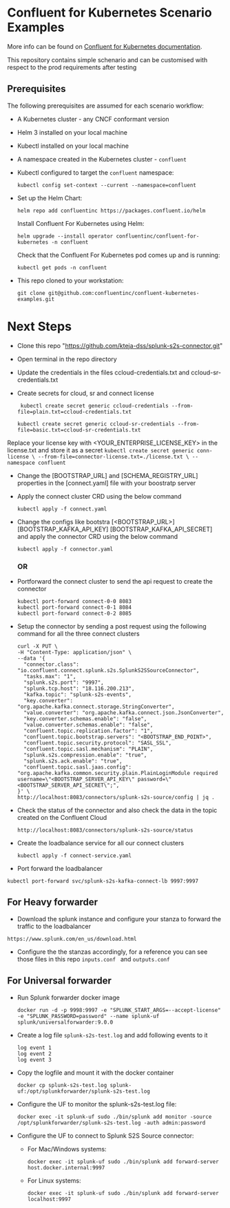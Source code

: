# Confluent for Kubernetes Scenario Examples

More info can be found on [Confluent for Kubernetes documentation](https://docs.confluent.io/operator/current/overview.html).

This repository contains simple schenario and can be customised with respect to the prod requirements after testing

## Prerequisites

The following prerequisites are assumed for each scenario workflow:

- A Kubernetes cluster - any CNCF conformant version
- Helm 3 installed on your local machine
- Kubectl installed on your local machine
- A namespace created in the Kubernetes cluster - `confluent`
- Kubectl configured to target the `confluent` namespace:
  ```
  kubectl config set-context --current --namespace=confluent
  ```
- Set up the Helm Chart:

  ```
  helm repo add confluentinc https://packages.confluent.io/helm
  ```

  Install Confluent For Kubernetes using Helm:

  ```
  helm upgrade --install operator confluentinc/confluent-for-kubernetes -n confluent
  ```

  Check that the Confluent For Kubernetes pod comes up and is running:

  ```
  kubectl get pods -n confluent
  ```

- This repo cloned to your workstation:
  ```
  git clone git@github.com:confluentinc/confluent-kubernetes-examples.git
  ```

# Next Steps

- Clone this repo "https://github.com/kteja-dss/splunk-s2s-connector.git"
- Open terminal in the repo directory
- Update the credentials in the files ccloud-credentials.txt and ccloud-sr-credentials.txt
- Create secrets for cloud, sr and connect license

  ```
   kubectl create secret generic ccloud-credentials --from-file=plain.txt=ccloud-credentials.txt
  ```

  ```
  kubectl create secret generic ccloud-sr-credentials --from-file=basic.txt=ccloud-sr-credentials.txt
  ```
  
Replace your license key with <YOUR_ENTERPRISE_LICENSE_KEY> in the license.txt and store it as a secret
    ```
    kubectl create secret generic conn-license \
      --from-file=connector-license.txt=./license.txt \
      --namespace confluent
    ```

- Change the [BOOTSTRAP_URL] and [SCHEMA_REGISTRY_URL] properties in the [connect.yaml] file with your boostratp server
- Apply the connect cluster CRD using the below command

  ```
  kubectl apply -f connect.yaml
  ```

- Change the configs like bootstra [<BOOTSTRAP_URL>] [BOOTSTRAP_KAFKA_API_KEY] [BOOTSTRAP_KAFKA_API_SECRET] and apply the connector CRD using the below command
  ```
  kubectl apply -f connector.yaml
  ```
  ### OR
- Portforward the connect cluster to send the api request to create the connector
  ```
  kubectl port-forward connect-0-0 8083
  kubectl port-forward connect-0-1 8084
  kubectl port-forward connect-0-2 8085

  ```
- Setup the connector by sending a post request using the following command for all the three connect clusters

  ```
  curl -X PUT \
  -H "Content-Type: application/json" \
  --data '{
    "connector.class": "io.confluent.connect.splunk.s2s.SplunkS2SSourceConnector",
    "tasks.max": "1",
    "splunk.s2s.port": "9997",
    "splunk.tcp.host": "18.116.200.213",
    "kafka.topic": "splunk-s2s-events",
    "key.converter": "org.apache.kafka.connect.storage.StringConverter",
    "value.converter": "org.apache.kafka.connect.json.JsonConverter",
    "key.converter.schemas.enable": "false",
    "value.converter.schemas.enable": "false",
    "confluent.topic.replication.factor": "1",
    "confluent.topic.bootstrap.servers": "<BOOTSTRAP_END_POINT>",
    "confluent.topic.security.protocol": "SASL_SSL",
    "confluent.topic.sasl.mechanism": "PLAIN",
    "splunk.s2s.compression.enable": "true",
    "splunk.s2s.ack.enable": "true",
    "confluent.topic.sasl.jaas.config": "org.apache.kafka.common.security.plain.PlainLoginModule required username=\"<BOOTSTRAP_SERVER_API_KEY\" password=\"<BOOTSTRAP_SERVER_API_SECRET\";",
  }' \
  http://localhost:8083/connectors/splunk-s2s-source/config | jq .

  ```

- Check the status of the connector and also check the data in the topic created on the Confluent Cloud

  ```
  http://localhost:8083/connectors/splunk-s2s-source/status
  ```

- Create the loadbalance service for all our connect clusters
  ```
  kubectl apply -f connect-service.yaml
  ```
- Port forward the loadbalancer

```
kubectl port-forward svc/splunk-s2s-kafka-connect-lb 9997:9997
```
## For Heavy forwarder

- Download the splunk instance and configure your stanza to forward the traffic to the loadbalancer

```
https://www.splunk.com/en_us/download.html
```

- Configure the the stanzas accordingly, for a reference you can see those files in this repo
  ``inputs.conf `` and ``outputs.conf``
  

## For Universal forwarder

- Run Splunk forwarder docker image
  ```
  docker run -d -p 9998:9997 -e "SPLUNK_START_ARGS=--accept-license" -e "SPLUNK_PASSWORD=password" --name splunk-uf splunk/universalforwarder:9.0.0
  ```
- Create a log file `splunk-s2s-test.log` and add following events to it
  ```
  log event 1
  log event 2
  log event 3
  ```
- Copy the logfile and mount it with the docker container
  ```
  docker cp splunk-s2s-test.log splunk-uf:/opt/splunkforwarder/splunk-s2s-test.log
  ```
- Configure the UF to monitor the splunk-s2s-test.log file:
  ```
  docker exec -it splunk-uf sudo ./bin/splunk add monitor -source /opt/splunkforwarder/splunk-s2s-test.log -auth admin:password
  ```
- Configure the UF to connect to Splunk S2S Source connector:

  - For Mac/Windows systems:

    ```
    docker exec -it splunk-uf sudo ./bin/splunk add forward-server host.docker.internal:9997
    ```

  - For Linux systems:
    ```
    docker exec -it splunk-uf sudo ./bin/splunk add forward-server localhost:9997
    ```
